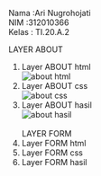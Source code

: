 Nama  :Ari Nugrohojati <br>
NIM   :312010366<br>
Kelas : TI.20.A.2<br>

LAYER ABOUT
1. Layer ABOUT html<br>
![about html](https://user-images.githubusercontent.com/101261241/161421324-e6e8424b-fb66-4697-89bd-9db30c3e268a.PNG)
2. Layer ABOUT css<br>
![about css](https://user-images.githubusercontent.com/101261241/161421424-bb114cf7-f6c5-40f8-92ce-70a4108aa809.PNG)
3. Layer ABOUT hasil<br>
![about hasil](https://user-images.githubusercontent.com/101261241/161421432-acc94762-c8cc-415d-915f-e00acf2fb621.PNG)
<br><br>
LAYER FORM
1. Layer FORM html<br>
2. Layer FORM css<br>
3. Layer FORM hasil<br>
